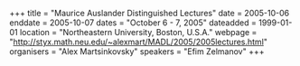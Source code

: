 +++
title = "Maurice Auslander Distinguished Lectures"
date = 2005-10-06
enddate = 2005-10-07
dates = "October 6 - 7, 2005"
dateadded = 1999-01-01
location = "Northeastern University, Boston, U.S.A."
webpage = "http://styx.math.neu.edu/~alexmart/MADL/2005/2005lectures.html"
organisers = "Alex Martsinkovsky"
speakers = "Efim Zelmanov"
+++
